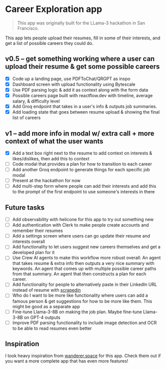 # Career Exploration app

> This app was originally built for the LLama-3 hackathon in San Francisco.

This app lets people upload their resumes, fill in some of their interests, and get a list of possible careers they could do.

## v0.5 – get something working where a user can upload their resume & get some possible careers

- [x] Code up a landing page, use PDFToChat/QRGPT as inspo
- [x] Dashboard screen with upload functionality using Bytescale
- [x] Use PDF parsing logic & add it as context along with the form data
- [x] Possible careers page built with reactflow.dev with timeline, average salary, & difficulty level
- [x] Add Groq endpoint that takes in a user's info & outputs job summaries.
- [x] Add loading state that goes between resume upload & showing the final list of careers

## v1 – add more info in modal w/ extra call + more context of what the user wants

- [x] Add a text box right next to the resume to add context on interests & likes/dislikes, then add this to context
- [ ] Code modal that provides a plan for how to transition to each career
- [ ] Add another Groq endpoint to generate things for each specific job modal
- [ ] Present at the hackathon for now
- [ ] Add multi-step form where people can add their interests and add this to the prompt of the first endpoint to use someone's interests in there

## Future tasks

- [ ] Add observability with helicone for this app to try out something new
- [ ] Add authentication with Clerk to make people create accounts and remember their resumes
- [ ] Add a settings screen where users can go update their resume and interests overall
- [ ] Add functionality to let users suggest new careers themselves and get a developed plan for it
- [ ] Use Crew AI agents to make this workflow more robust overall: An agent that takes resume & extra info then outputs a very nice summary with keywords. An agent that comes up with multiple possible career paths from that summary. An agent that then constructs a plan for each career.
- [ ] Add functionality for people to alternatively paste in their LinkedIn URL instead of resume with [scrapedin](https://github.com/linkedtales/scrapedin/tree/master)
- [ ] Who do I want to be more like functionality where users can add a famous person & get suggestions for how to be more like them. This might be good as a separate app
- [ ] Fine-tune Llama-3-8B on making the job plan. Maybe fine-tune Llama-3-8B on GPT-4 outputs
- [ ] Improve PDF parsing functionality to include image detection and OCR to be able to read resumes even better

## Inspiration

I took heavy inspiration from [wanderer.space](https://www.wanderer.space) for this app. Check them out if you want a more complete app that has even more features!
